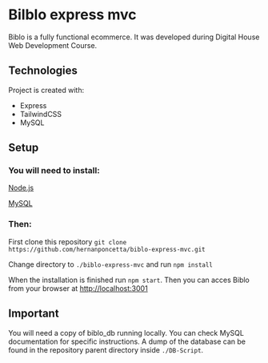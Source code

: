 # Bilblo express mvc

Biblo is a fully functional ecommerce. It was developed during Digital House Web Development Course.

## Technologies
Project is created with:
- Express
- TailwindCSS
- MySQL

## Setup
### You will need to install:

[Node.js](https://nodejs.org/es/)

[MySQL](https://dev.mysql.com/downloads/mysql/)

### Then:

First clone this repository `git clone https://github.com/hernanponcetta/biblo-express-mvc.git`

Change directory to `./biblo-express-mvc` and run `npm install`

When the installation is finished run `npm start`. Then you can acces Biblo from your browser at <http://localhost:3001>

## Important

You will need a copy of biblo_db running locally. You can check MySQL documentation for specific instructions. A dump of the database can be found in the repository parent directory inside `./DB-Script`.
